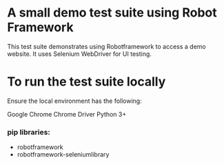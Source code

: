# A small demo test suite using Robot Framework
This test suite demonstrates using Robotframework to access a demo website. It uses Selenium WebDriver for UI testing.

# To run the test suite locally
Ensure the local environment has the following:

Google Chrome
Chrome Driver
Python 3+

### pip libraries:
- robotframework
- robotframework-seleniumlibrary
